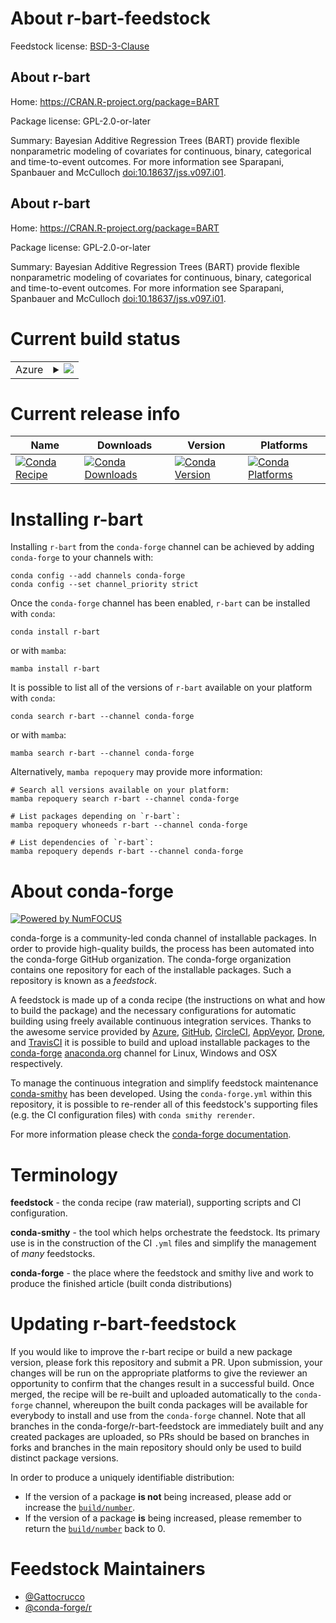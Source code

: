 About r-bart-feedstock
======================

Feedstock license: [BSD-3-Clause](https://github.com/conda-forge/r-bart-feedstock/blob/main/LICENSE.txt)


About r-bart
------------

Home: https://CRAN.R-project.org/package=BART

Package license: GPL-2.0-or-later

Summary: Bayesian Additive Regression Trees (BART) provide flexible nonparametric modeling of covariates for continuous, binary, categorical and time-to-event outcomes.  For more information see Sparapani, Spanbauer and McCulloch <doi:10.18637/jss.v097.i01>.

About r-bart
------------

Home: https://CRAN.R-project.org/package=BART

Package license: GPL-2.0-or-later

Summary: Bayesian Additive Regression Trees (BART) provide flexible nonparametric modeling of covariates for continuous, binary, categorical and time-to-event outcomes.  For more information see Sparapani, Spanbauer and McCulloch <doi:10.18637/jss.v097.i01>.

Current build status
====================


<table>
    
  <tr>
    <td>Azure</td>
    <td>
      <details>
        <summary>
          <a href="https://dev.azure.com/conda-forge/feedstock-builds/_build/latest?definitionId=21710&branchName=main">
            <img src="https://dev.azure.com/conda-forge/feedstock-builds/_apis/build/status/r-bart-feedstock?branchName=main">
          </a>
        </summary>
        <table>
          <thead><tr><th>Variant</th><th>Status</th></tr></thead>
          <tbody><tr>
              <td>linux_64_r_base4.4</td>
              <td>
                <a href="https://dev.azure.com/conda-forge/feedstock-builds/_build/latest?definitionId=21710&branchName=main">
                  <img src="https://dev.azure.com/conda-forge/feedstock-builds/_apis/build/status/r-bart-feedstock?branchName=main&jobName=linux&configuration=linux%20linux_64_r_base4.4" alt="variant">
                </a>
              </td>
            </tr><tr>
              <td>linux_64_r_base4.5</td>
              <td>
                <a href="https://dev.azure.com/conda-forge/feedstock-builds/_build/latest?definitionId=21710&branchName=main">
                  <img src="https://dev.azure.com/conda-forge/feedstock-builds/_apis/build/status/r-bart-feedstock?branchName=main&jobName=linux&configuration=linux%20linux_64_r_base4.5" alt="variant">
                </a>
              </td>
            </tr><tr>
              <td>osx_64_r_base4.4</td>
              <td>
                <a href="https://dev.azure.com/conda-forge/feedstock-builds/_build/latest?definitionId=21710&branchName=main">
                  <img src="https://dev.azure.com/conda-forge/feedstock-builds/_apis/build/status/r-bart-feedstock?branchName=main&jobName=osx&configuration=osx%20osx_64_r_base4.4" alt="variant">
                </a>
              </td>
            </tr><tr>
              <td>osx_64_r_base4.5</td>
              <td>
                <a href="https://dev.azure.com/conda-forge/feedstock-builds/_build/latest?definitionId=21710&branchName=main">
                  <img src="https://dev.azure.com/conda-forge/feedstock-builds/_apis/build/status/r-bart-feedstock?branchName=main&jobName=osx&configuration=osx%20osx_64_r_base4.5" alt="variant">
                </a>
              </td>
            </tr><tr>
              <td>osx_arm64_r_base4.4</td>
              <td>
                <a href="https://dev.azure.com/conda-forge/feedstock-builds/_build/latest?definitionId=21710&branchName=main">
                  <img src="https://dev.azure.com/conda-forge/feedstock-builds/_apis/build/status/r-bart-feedstock?branchName=main&jobName=osx&configuration=osx%20osx_arm64_r_base4.4" alt="variant">
                </a>
              </td>
            </tr><tr>
              <td>osx_arm64_r_base4.5</td>
              <td>
                <a href="https://dev.azure.com/conda-forge/feedstock-builds/_build/latest?definitionId=21710&branchName=main">
                  <img src="https://dev.azure.com/conda-forge/feedstock-builds/_apis/build/status/r-bart-feedstock?branchName=main&jobName=osx&configuration=osx%20osx_arm64_r_base4.5" alt="variant">
                </a>
              </td>
            </tr><tr>
              <td>win_64_r_base4.4</td>
              <td>
                <a href="https://dev.azure.com/conda-forge/feedstock-builds/_build/latest?definitionId=21710&branchName=main">
                  <img src="https://dev.azure.com/conda-forge/feedstock-builds/_apis/build/status/r-bart-feedstock?branchName=main&jobName=win&configuration=win%20win_64_r_base4.4" alt="variant">
                </a>
              </td>
            </tr><tr>
              <td>win_64_r_base4.5</td>
              <td>
                <a href="https://dev.azure.com/conda-forge/feedstock-builds/_build/latest?definitionId=21710&branchName=main">
                  <img src="https://dev.azure.com/conda-forge/feedstock-builds/_apis/build/status/r-bart-feedstock?branchName=main&jobName=win&configuration=win%20win_64_r_base4.5" alt="variant">
                </a>
              </td>
            </tr>
          </tbody>
        </table>
      </details>
    </td>
  </tr>
</table>

Current release info
====================

| Name | Downloads | Version | Platforms |
| --- | --- | --- | --- |
| [![Conda Recipe](https://img.shields.io/badge/recipe-r--bart-green.svg)](https://anaconda.org/conda-forge/r-bart) | [![Conda Downloads](https://img.shields.io/conda/dn/conda-forge/r-bart.svg)](https://anaconda.org/conda-forge/r-bart) | [![Conda Version](https://img.shields.io/conda/vn/conda-forge/r-bart.svg)](https://anaconda.org/conda-forge/r-bart) | [![Conda Platforms](https://img.shields.io/conda/pn/conda-forge/r-bart.svg)](https://anaconda.org/conda-forge/r-bart) |

Installing r-bart
=================

Installing `r-bart` from the `conda-forge` channel can be achieved by adding `conda-forge` to your channels with:

```
conda config --add channels conda-forge
conda config --set channel_priority strict
```

Once the `conda-forge` channel has been enabled, `r-bart` can be installed with `conda`:

```
conda install r-bart
```

or with `mamba`:

```
mamba install r-bart
```

It is possible to list all of the versions of `r-bart` available on your platform with `conda`:

```
conda search r-bart --channel conda-forge
```

or with `mamba`:

```
mamba search r-bart --channel conda-forge
```

Alternatively, `mamba repoquery` may provide more information:

```
# Search all versions available on your platform:
mamba repoquery search r-bart --channel conda-forge

# List packages depending on `r-bart`:
mamba repoquery whoneeds r-bart --channel conda-forge

# List dependencies of `r-bart`:
mamba repoquery depends r-bart --channel conda-forge
```


About conda-forge
=================

[![Powered by
NumFOCUS](https://img.shields.io/badge/powered%20by-NumFOCUS-orange.svg?style=flat&colorA=E1523D&colorB=007D8A)](https://numfocus.org)

conda-forge is a community-led conda channel of installable packages.
In order to provide high-quality builds, the process has been automated into the
conda-forge GitHub organization. The conda-forge organization contains one repository
for each of the installable packages. Such a repository is known as a *feedstock*.

A feedstock is made up of a conda recipe (the instructions on what and how to build
the package) and the necessary configurations for automatic building using freely
available continuous integration services. Thanks to the awesome service provided by
[Azure](https://azure.microsoft.com/en-us/services/devops/), [GitHub](https://github.com/),
[CircleCI](https://circleci.com/), [AppVeyor](https://www.appveyor.com/),
[Drone](https://cloud.drone.io/welcome), and [TravisCI](https://travis-ci.com/)
it is possible to build and upload installable packages to the
[conda-forge](https://anaconda.org/conda-forge) [anaconda.org](https://anaconda.org/)
channel for Linux, Windows and OSX respectively.

To manage the continuous integration and simplify feedstock maintenance
[conda-smithy](https://github.com/conda-forge/conda-smithy) has been developed.
Using the ``conda-forge.yml`` within this repository, it is possible to re-render all of
this feedstock's supporting files (e.g. the CI configuration files) with ``conda smithy rerender``.

For more information please check the [conda-forge documentation](https://conda-forge.org/docs/).

Terminology
===========

**feedstock** - the conda recipe (raw material), supporting scripts and CI configuration.

**conda-smithy** - the tool which helps orchestrate the feedstock.
                   Its primary use is in the construction of the CI ``.yml`` files
                   and simplify the management of *many* feedstocks.

**conda-forge** - the place where the feedstock and smithy live and work to
                  produce the finished article (built conda distributions)


Updating r-bart-feedstock
=========================

If you would like to improve the r-bart recipe or build a new
package version, please fork this repository and submit a PR. Upon submission,
your changes will be run on the appropriate platforms to give the reviewer an
opportunity to confirm that the changes result in a successful build. Once
merged, the recipe will be re-built and uploaded automatically to the
`conda-forge` channel, whereupon the built conda packages will be available for
everybody to install and use from the `conda-forge` channel.
Note that all branches in the conda-forge/r-bart-feedstock are
immediately built and any created packages are uploaded, so PRs should be based
on branches in forks and branches in the main repository should only be used to
build distinct package versions.

In order to produce a uniquely identifiable distribution:
 * If the version of a package **is not** being increased, please add or increase
   the [``build/number``](https://docs.conda.io/projects/conda-build/en/latest/resources/define-metadata.html#build-number-and-string).
 * If the version of a package **is** being increased, please remember to return
   the [``build/number``](https://docs.conda.io/projects/conda-build/en/latest/resources/define-metadata.html#build-number-and-string)
   back to 0.

Feedstock Maintainers
=====================

* [@Gattocrucco](https://github.com/Gattocrucco/)
* [@conda-forge/r](https://github.com/orgs/conda-forge/teams/r/)

